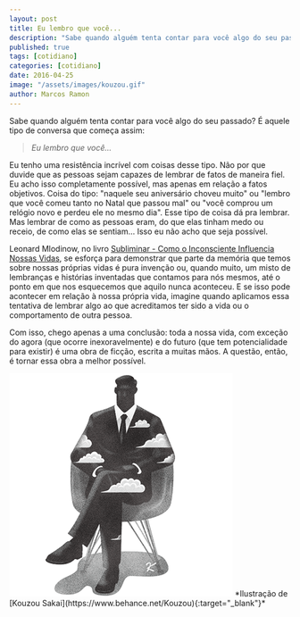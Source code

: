 ```yaml
---
layout: post
title: Eu lembro que você...
description: "Sabe quando alguém tenta contar para você algo do seu passado?"
published: true
tags: [cotidiano]
categories: [cotidiano]
date: 2016-04-25
image: "/assets/images/kouzou.gif"
author: Marcos Ramon
---
```


Sabe quando alguém tenta contar para você algo do seu passado? É aquele tipo de conversa que começa assim: 

> *Eu lembro que você...*

Eu tenho uma resistência incrível com coisas desse tipo. Não por que duvide que as pessoas sejam capazes de lembrar de fatos de maneira fiel. Eu acho isso completamente possível, mas apenas em relação a fatos objetivos. Coisa do tipo: "naquele seu aniversário choveu muito" ou "lembro que você comeu tanto no Natal que passou mal" ou "você comprou um relógio novo e perdeu ele no mesmo dia". Esse tipo de coisa dá pra lembrar. Mas lembrar de como as pessoas eram, do que elas tinham medo ou receio, de como elas se sentiam... Isso eu não acho que seja possível.

Leonard Mlodinow, no livro <a  href="http://www.amazon.com.br/gp/product/8537813516/ref=as_li_tl?ie=UTF8&camp=1789&creative=9325&creativeASIN=8537813516&linkCode=as2&tag=marcramo-20&linkId=IYURF4JHKUDWVQW7" target="blank">Subliminar - Como o Inconsciente Influencia Nossas Vidas</a>, se esforça para demonstrar que parte da memória que temos sobre nossas próprias vidas é pura invenção ou, quando muito, um misto de lembranças e histórias inventadas que contamos para nós mesmos, até o ponto em que nos esquecemos que aquilo nunca aconteceu. E se isso pode acontecer em relação à nossa própria vida, imagine quando aplicamos essa tentativa de lembrar algo ao que acreditamos ter sido a vida ou o comportamento de outra pessoa.

Com isso, chego apenas a uma conclusão: toda a nossa vida, com exceção do agora (que ocorre inexoravelmente) e do futuro (que tem potencialidade para existir) é uma obra de ficção, escrita a muitas mãos. A questão, então, é tornar essa obra a melhor possível.

<img src="/assets/images/kouzou.gif">
*Ilustração de [Kouzou Sakai](https://www.behance.net/Kouzou){:target="_blank"}*
